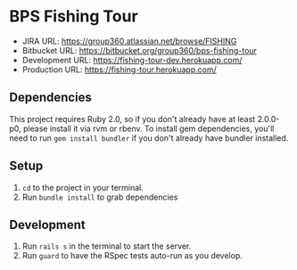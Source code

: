 # BPS Fishing Tour

* JIRA URL: https://group360.atlassian.net/browse/FISHING
* Bitbucket URL: https://bitbucket.org/group360/bps-fishing-tour
* Development URL: https://fishing-tour-dev.herokuapp.com/
* Production URL: https://fishing-tour.herokuapp.com/

## Dependencies

This project requires Ruby 2.0, so if you don't already have at least
2.0.0-p0, please install it via rvm or rbenv.  To install gem
dependencies, you'll need to run `gem install bundler` if you don't
already have bundler installed.

## Setup

1. `cd` to the project in your terminal.
1. Run `bundle install` to grab dependencies

## Development

1. Run `rails s` in the terminal to start the server.
1. Run `guard` to have the RSpec tests auto-run as you develop.
